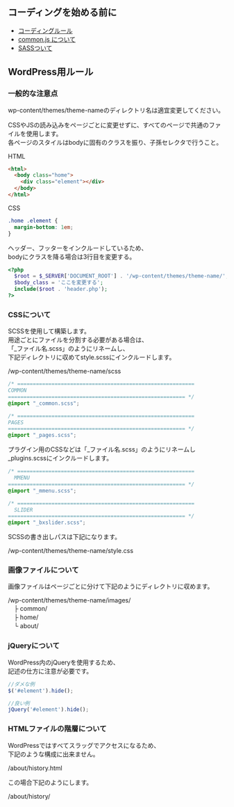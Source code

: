 ## コーディングを始める前に

* [コーディングルール](https://github.com/trymcom/html/wiki/%E3%82%B3%E3%83%BC%E3%83%87%E3%82%A3%E3%83%B3%E3%82%B0%E3%83%AB%E3%83%BC%E3%83%AB)
* [common.js について](https://github.com/trymcom/html/wiki/common.js%E3%81%AB%E3%81%A4%E3%81%84%E3%81%A6)  
* [SASSついて](https://github.com/trymcom/html/wiki/SASS%E3%81%AB%E3%81%A4%E3%81%84%E3%81%A6)

## WordPress用ルール

### 一般的な注意点

wp-content/themes/theme-nameのディレクトリ名は適宜変更してください。

CSSやJSの読み込みをページごとに変更せずに、すべてのページで共通のファイルを使用します。  
各ページのスタイルはbodyに固有のクラスを振り、子孫セレクタで行うこと。

HTML
```html
<html>
  <body class="home">
    <div class="element"></div>
  </body>
</html>
```

CSS
```css
.home .element {
  margin-bottom: 1em;
}
```

ヘッダー、フッターをインクルードしているため、  
bodyにクラスを降る場合は3行目を変更する。

```php
<?php
  $root = $_SERVER['DOCUMENT_ROOT'] . '/wp-content/themes/theme-name/';
  $body_class = 'ここを変更する';
  include($root . 'header.php');
?>
```

### CSSについて

SCSSを使用して構築します。  
用途ごとにファイルを分割する必要がある場合は、  
「\_ファイル名.scss」のようにリネームし、  
下記ディレクトリに収めてstyle.scssにインクルードします。

/wp-content/themes/theme-name/scss

```scss
/* =========================================================
COMMON
========================================================= */
@import "_common.scss";

/* =========================================================
PAGES
========================================================= */
@import "_pages.scss";
```

プラグイン用のCSSなどは「\_ファイル名.scss」のようにリネームし  
_plugins.scssにインクルードします。  

```scss
/* =========================================================
  MMENU
========================================================= */
@import "_mmenu.scss";

/* =========================================================
  SLIDER
========================================================= */
@import "_bxslider.scss";
```

SCSSの書き出しパスは下記になります。

/wp-content/themes/theme-name/style.css

### 画像ファイルについて

画像ファイルはページごとに分けて下記のようにディレクトリに収めます。

/wp-content/themes/theme-name/images/  
　├ common/  
　├ home/  
　└ about/

### jQueryについて

WordPress内のjQueryを使用するため、  
記述の仕方に注意が必要です。

```js
//ダメな例
$('#element').hide();

//良い例
jQuery('#element').hide();
```
### HTMLファイルの階層について

WordPressではすべてスラッグでアクセスになるため、  
下記のような構成に出来ません。  

/about/history.html

この場合下記のようにします。

/about/history/
